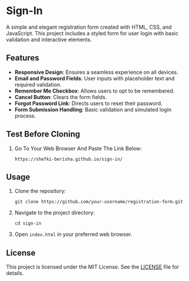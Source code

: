 # Sign-In

A simple and elegant registration form created with HTML, CSS, and JavaScript. This project includes a styled form for user login with basic validation and interactive elements.

## Features
- **Responsive Design**: Ensures a seamless experience on all devices.
- **Email and Password Fields**: User inputs with placeholder text and required validation.
- **Remember Me Checkbox**: Allows users to opt to be remembered.
- **Cancel Button**: Clears the form fields.
- **Forgot Password Link**: Directs users to reset their password.
- **Form Submission Handling**: Basic validation and simulated login process.

## Test Before Cloning
1. Go To Your Web Browser And Paste The Link Below:
   ```
   https://shefki-berisha.github.io/sign-in/
   ```

## Usage
1. Clone the repository:
   ```
   git clone https://github.com/your-username/registration-form.git
   ```
2. Navigate to the project directory:
   ```
   cd sign-in
   ```
3. Open `index.html` in your preferred web browser.

## License
This project is licensed under the MIT License. See the [LICENSE](./LICENSE) file for details.
